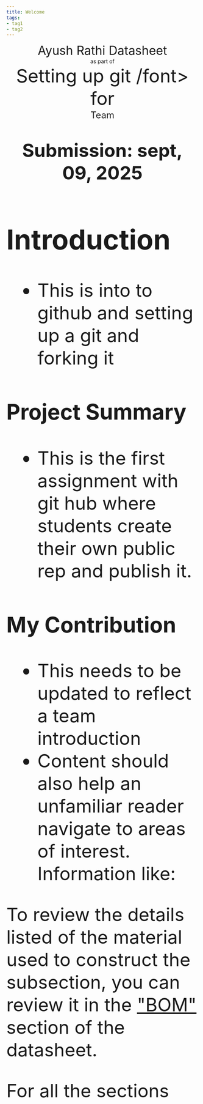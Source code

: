 ```yaml
---
title: Welcome
tags:
- tag1
- tag2
---
```

<center>
<font size= "6"> Ayush Rathi Datasheet</font><br>
as part of<br>
<font size= "8"> Setting up git /font><br>
for<br>
<font size= "5"> Team  </font><br>

**Submission: sept, 09, 2025**
</center>

## Introduction

* This is into to github and setting up a git and forking it 

### Project Summary

* This is the first assignment with git hub where students create their own public rep and publish it.




### My Contribution

* This needs to be updated to reflect a team introduction
* Content should also help an unfamiliar reader navigate to areas of interest. Information like:

To review the details listed of the material used to construct the subsection, you can review it in the ["BOM"](https://embedded-systems-design.github.io/EGR304DataSheetTemplate/03-BOM/BOM/) section of the datasheet.

For all the sections
